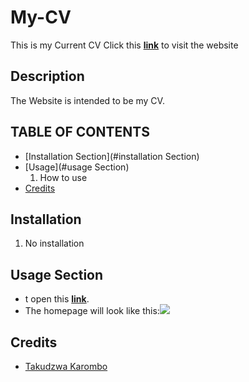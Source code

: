 # My-CV

This is my Current CV
Click this <a target="_blank" href="https://Takudzwa-SE2023
.github.io/My-CV/index.html">**link**</a> to visit the website



## Description


The Website is intended to be my CV.

## TABLE OF CONTENTS
- [Installation Section](#installation Section)
- [Usage](#usage Section)
  1. How to use
- [Credits](#credits)

## Installation
1. No installation

## Usage Section 
- t open this <a target="_blank" href="https://Takudzwa-SE2023
.github.io/My-CV/index.html">**link**</a>.
- The homepage will look like this:<img src="(https://user-images.githubusercontent.com/127966543/230741674-bd124b9e-a971-4d21-a162-ffcbb120104f.JPG">

## Credits
- <a href="https://github.com/Takudzwa-SE2023">Takudzwa Karombo</a>
